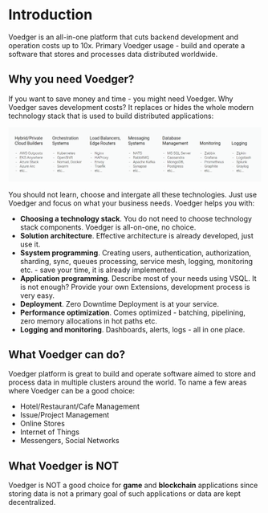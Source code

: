 # Introduction

Voedger is an all-in-one platform that cuts backend development and operation costs up to 10x. Primary Voedger usage - build and operate a software that stores and processes data distributed worldwide.

## Why you need Voedger?

If you want to save money and time - you might need Voedger. Why Voedger saves development costs? It replaces or hides the whole modern technology stack that is used to build distributed applications:

![Modern technology stack to build distributed applications](images/stack.png)

You should not learn, choose and intergate all these technologies. Just use Voedger and focus on what your business needs. Voedger helps you with:

- **Choosing a technology stack**. You do not need to choose technology stack components. Voedger is all-on-one, no choice.
- **Solution architecture**. Effective architecture is already developed, just use it.
- **Ssystem programming**. Creating users, authentication, authorization, sharding, sync, queues processing, service mesh, logging, monitoring etc. - save your time, it is already implemented.
- **Application programming**. Describe most of your needs using VSQL. It is not enough? Provide your own Extensions, development process is very easy.
- **Deployment**. Zero Downtime Deployment is at your service.
- **Performance optimization**. Comes optimized - batching, pipelining, zero memory allocations in hot paths etc.
- **Logging and monitoring**. Dashboards, alerts, logs - all in one place.

 ## What Voedger can do?

Voedger platform is great to build and operate software aimed to store and process data in multiple clusters around the world. To name a few areas where Voedger can be a good choice:

- Hotel/Restaurant/Cafe Management
- Issue/Project Management
- Online Stores
- Internet of Things
- Messengers, Social Networks


## What Voedger is NOT

Voedger is NOT a good choice for **game** and **blockchain** applications since storing data is not a primary goal of such applications or data are kept decentralized.